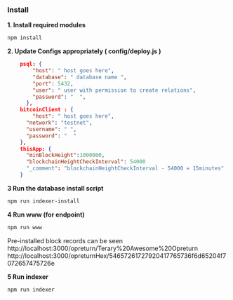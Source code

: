 ### Install
**1.  Install required modules**
```bash
npm install
```

**2. Update Configs appropriately ( config/deploy.js )**

```json
    psql: {
        "host": " host goes here",
        "database": " database name ",
        "port": 5432,
        "user": " user with permission to create relations",
        "password": "  ",
      },
    bitcoinClient : {
        "host": " host goes here",
      "network": "testnet", 
      "username": " ",
      "password": "  "
    },
    thisApp: {
      "minBlockHeight":1000000,
      "blockchainHeightCheckInterval": 54000
      "_comment": "blockchainHeightCheckInterval - 54000 = 15minutes" 
    }

```
**3  Run the database install script**
```bash
npm run indexer-install
```
**4 Run www (for endpoint)**
```bash
npm run www
```
Pre-installed block records can be seen
http://localhost:3000/opreturn/Terary%20Awesome%20Opreturn
http://localhost:3000/opreturnHex/54657261727920417765736f6d65204f7072657475726e



**5 Run indexer**
```bash
npm run indexer
```

